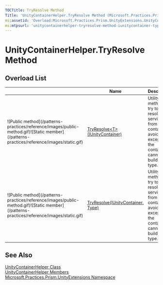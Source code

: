 ```yaml
---
TOCTitle: TryResolve Method
Title: 'UnityContainerHelper.TryResolve Method (Microsoft.Practices.Prism.UnityExtensions)'
ms:assetid: 'Overload:Microsoft.Practices.Prism.UnityExtensions.UnityContainerHelper.TryResolve'
ms:mtpsurl: 'unitycontainerhelper-tryresolve-method-iunitycontainer-type-mspp-unityextensions.md'
---
```



# UnityContainerHelper.TryResolve Method

## Overload List


<table>

<thead>
<tr class="header">
<th> </th>
<th>Name</th>
<th>Description</th>
</tr>
</thead>
<tbody>
<tr class="odd">
<td>![Public method](/patterns-practices/reference/images/public-method.gif)![Static member](/patterns-practices/reference/images/static.gif)</td>
<td><a href="/patterns-practices/reference/unitycontainerhelper-tryresolve-t-method-iunitycontainer-mspp-unityextensions">TryResolve&lt;T&gt;(IUnityContainer) </a></td>
<td><div class="summary">
Utility method to try to resolve a service from the container avoiding an exception if the container cannot build the type.
</div></td>
</tr>
<tr class="even">
<td>![Public method](/patterns-practices/reference/images/public-method.gif)![Static member](/patterns-practices/reference/images/static.gif)</td>
<td><a href="/patterns-practices/reference/unitycontainerhelper-tryresolve-method-iunitycontainer-type-mspp-unityextensions">TryResolve(IUnityContainer, Type)</a></td>
<td><div class="summary">
Utility method to try to resolve a service from the container avoiding an exception if the container cannot build the type.
</div></td>
</tr>
</tbody>
</table>

## See Also

[UnityContainerHelper Class](/patterns-practices/reference/unitycontainerhelper-class-mspp-regions)<br/>
[UnityContainerHelper Members](/patterns-practices/reference/unitycontainerhelper-members-mspp-regions)<br/>
[Microsoft.Practices.Prism.UnityExtensions Namespace](/patterns-practices/reference/mspp-unityextensions-namespace)<br/>

